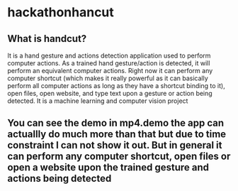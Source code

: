 # hackathonhancut

## What is handcut?
It is a hand gesture and actions detection application used to perform computer actions. As a trained hand gesture/action is detected, it will perform an equivalent computer actions. Right now it can perform any computer shortcut (which makes it really powerful as it can basically perform all computer actions as long as they have a shortcut binding to it), open files, open website, and type text upon a gesture or action being detected. It is a machine learning and computer vision project

## You can see the demo in mp4.demo the app can actuallly do much more than that but due to time constraint I can not show it out. But in general it can perform any computer shortcut, open files or open a website upon the trained gesture and actions being detected
